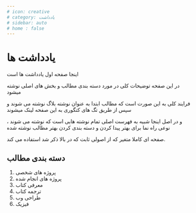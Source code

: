 ```yaml
---
# icon: creative
# category: یادداشت
# sidebar: auto
# home : false
---
```


<!-- [[toc]] -->

# یادداشت ها

اینجا صفحه اول یادداشت ها است

در این صفحه توضیحات کلی در مورد دسته بندی مطالب و بخش های اصلی نوشته میشود

فرایند کلی به این صورت است که مطالب ابتدا به عنوان نوشته بلاگ نوشته می شوند و سپس از طریق تگ های کتگوری به این صفحه لینک میشوند

و در اصل اینجا شبیه به فهرست اصلی تمام نوشته هایی است که نوشته می شوند ، نوعی راه نما برای بهتر پیدا کردن و دسته بندی کردن بهتر مطالب نوشته شده

صفحه ای کاملا متغیر که از اصولی ثابت که در بالا ذکر شد استفاده می کند.

## دسته بندی مطالب

1. پروژه های شخصی
2. پروژه های انجام شده
3. معرفی کتاب
4. ترجمه کتاب
5. طراحی وب
6. فیزیک

<p2pComment title="صفحه یادداشت ها"/>
